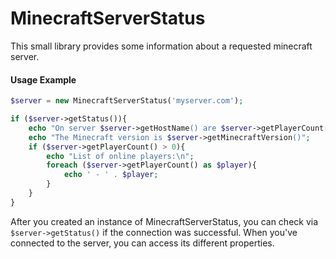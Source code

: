 # MinecraftServerStatus
This small library provides some information about a requested minecraft server.

#### Usage Example

```PHP
$server = new MinecraftServerStatus('myserver.com');

if ($server->getStatus()){
    echo "On server $server->getHostName() are $server->getPlayerCount() players online.\n\n";
    echo "The Minecraft version is $server->getMinecraftVersion()";
    if ($server->getPlayerCount() > 0){
        echo "List of online players:\n";
        foreach ($server->getPlayerCount() as $player){
            echo ' - ' . $player;
        }
    }
}
```

After you created an instance of MinecraftServerStatus, you can check via `$server->getStatus()` if the connection was successful. When you've connected to the server, you can access its different properties.

